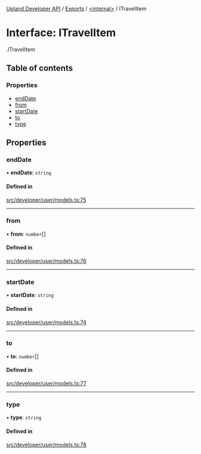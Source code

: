 [Upland Developer API](../README.md) / [Exports](../modules.md) / [<internal\>](../modules/internal_.md) / ITravelItem

# Interface: ITravelItem

[<internal>](../modules/internal_.md).ITravelItem

## Table of contents

### Properties

- [endDate](internal_.ITravelItem.md#enddate)
- [from](internal_.ITravelItem.md#from)
- [startDate](internal_.ITravelItem.md#startdate)
- [to](internal_.ITravelItem.md#to)
- [type](internal_.ITravelItem.md#type)

## Properties

### endDate

• **endDate**: `string`

#### Defined in

[src/developer/user/models.ts:75](https://github.com/IIKris/upland-api-wrapper/blob/30ebe98/src/developer/user/models.ts#L75)

___

### from

• **from**: `number`[]

#### Defined in

[src/developer/user/models.ts:76](https://github.com/IIKris/upland-api-wrapper/blob/30ebe98/src/developer/user/models.ts#L76)

___

### startDate

• **startDate**: `string`

#### Defined in

[src/developer/user/models.ts:74](https://github.com/IIKris/upland-api-wrapper/blob/30ebe98/src/developer/user/models.ts#L74)

___

### to

• **to**: `number`[]

#### Defined in

[src/developer/user/models.ts:77](https://github.com/IIKris/upland-api-wrapper/blob/30ebe98/src/developer/user/models.ts#L77)

___

### type

• **type**: `string`

#### Defined in

[src/developer/user/models.ts:78](https://github.com/IIKris/upland-api-wrapper/blob/30ebe98/src/developer/user/models.ts#L78)
